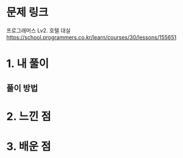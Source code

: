 # 문제 링크

프로그래머스 Lv2. 호텔 대실
https://school.programmers.co.kr/learn/courses/30/lessons/155651

# 1. 내 풀이

## 풀이 방법

# 2. 느낀 점

# 3. 배운 점
